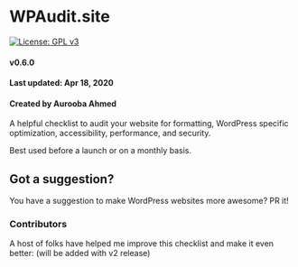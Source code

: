 WPAudit.site
===================================
[![License: GPL v3](https://img.shields.io/badge/License-GPLv3-blue.svg)](https://www.gnu.org/licenses/gpl-3.0)
#### v0.6.0
#### Last updated: Apr 18, 2020
#### Created by Aurooba Ahmed

A helpful checklist to audit your website for formatting, WordPress specific optimization, accessibility, performance, and security.

Best used before a launch or on a monthly basis.

Got a suggestion?
--------------------------------------

You have a suggestion to make WordPress websites more awesome? PR it!

### Contributors
A host of folks have helped me improve this checklist and make it even better:
(will be added with v2 release)
